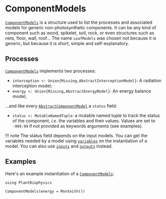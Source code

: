 # ComponentModels

[`ComponentModels`](@ref) is a structure used to list the processes and associated models for
generic non-photosynthetic components. It can be any kind of component such as wood, spikelet, soil, rock, or even structures such as nets, floor, wall, roof... The name `LeafModels` was chosen not because it is generic, but because it is short, simple and self-explanatory.

## Processes

[`ComponentModels`](@ref) implements two processes:

- `interception <: Union{Missing,AbstractInterceptionModel}`: A radiation interception model;
- `energy <: Union{Missing,AbstractEnergyModel}`: An energy balance model;

...and like every [`AbstractComponentModel`](@ref) a `status` field:

- `status <: MutableNamedTuple`: a mutable named tuple to track the status of the component, *i.e.* the variables and their values. Values are set to `-999.99` if not provided as keywords arguments (see examples).

!!! note
    The status field depends on the input models. You can get the variables needed by a model using [`variables`](@ref) on the instantiation of a model. You can also use [`inputs`](@ref) and [`outputs`](@ref) instead.

## Examples

Here's an example instantiation of a [`ComponentModels`](@ref):

```@setup usepkg
using PlantBiophysics
```

```@example usepkg
ComponentModels(energy = Monteith())
```
